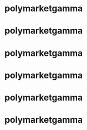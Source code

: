 # polymarketgamma
# polymarketgamma
# polymarketgamma
# polymarketgamma
# polymarketgamma
# polymarketgamma
